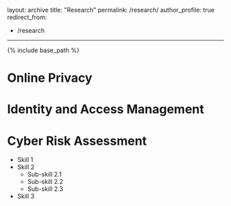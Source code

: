 layout: archive
title: "Research"
permalink: /research/
author_profile: true
redirect_from:
  - /research
---

{% include base_path %}

Online Privacy
======


Identity and Access Management
======



  
Cyber Risk Assessment
======
* Skill 1
* Skill 2
  * Sub-skill 2.1
  * Sub-skill 2.2
  * Sub-skill 2.3
* Skill 3

  


